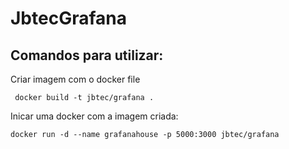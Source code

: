 # JbtecGrafana


## Comandos para utilizar:

Criar imagem com o docker file
```
 docker build -t jbtec/grafana .
```
Inicar uma docker com a imagem criada:
```
docker run -d --name grafanahouse -p 5000:3000 jbtec/grafana
```